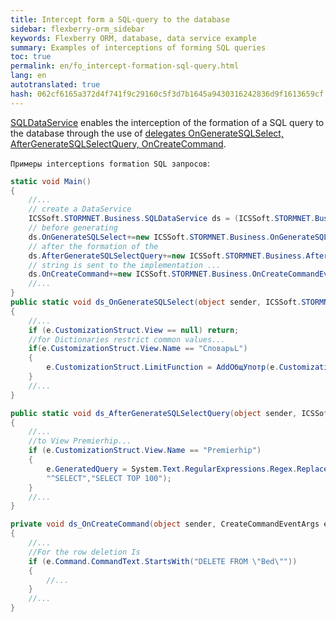 ```yaml
--- 
title: Intercept form a SQL-query to the database 
sidebar: flexberry-orm_sidebar 
keywords: Flexberry ORM, database, data service example 
summary: Examples of interceptions of forming SQL queries 
toc: true 
permalink: en/fo_intercept-formation-sql-query.html 
lang: en 
autotranslated: true 
hash: 062cf6165a372d4f741f9c29160c5f3d7b1645a9430316242836d9f1613659cf 
--- 
```


[SQLDataService](fo_sql-data-service.html) enables the interception of the formation of a SQL query to the database through the use of [delegates OnGenerateSQLSelect, AfterGenerateSQLSelectQuery, OnCreateCommand](fo_sql-data-service.html). 

`Примеры interceptions formation SQL запросов`: 

``` csharp
static void Main()
{
    //... 
    // create a DataService 
    ICSSoft.STORMNET.Business.SQLDataService ds = (ICSSoft.STORMNET.Business.SQLDataService)ICSSoft.STORMNET.Business.DataServiceProvider.DataService; 
    // before generating 
    ds.OnGenerateSQLSelect+=new ICSSoft.STORMNET.Business.OnGenerateSQLSelectEventHandler(ds_OnGenerateSQLSelect);  
    // after the formation of the 
    ds.AfterGenerateSQLSelectQuery+=new ICSSoft.STORMNET.Business.AfterGenerateSQLSelectQueryEventHandler(ds_AfterGenerateSQLSelectQuery); 
    // string is sent to the implementation ... 
    ds.OnCreateCommand+=new ICSSoft.STORMNET.Business.OnCreateCommandEventHandler(ds_OnCreateCommand);
    //... 
} 
public static void ds_OnGenerateSQLSelect(object sender, ICSSoft.STORMNET.Business.GenerateSQLSelectQueryEventArgs e)
{
    //... 
    if (e.CustomizationStruct.View == null) return;
    //for Dictionaries restrict common values... 
    if(e.CustomizationStruct.View.Name == "СловарьL")
    {
        e.CustomizationStruct.LimitFunction = AddОбщУпотр(e.CustomizationStruct.LimitFunction);
    }
    //... 
}

public static void ds_AfterGenerateSQLSelectQuery(object sender, ICSSoft.STORMNET.Business.GenerateSQLSelectQueryEventArgs e)
{
    //... 
    //to View Premierhip... 
    if (e.CustomizationStruct.View.Name == "Premierhip")
    {
        e.GeneratedQuery = System.Text.RegularExpressions.Regex.Replace(e.GeneratedQuery.ToUpper(),
        "^SELECT","SELECT TOP 100"); 
    }
    //... 
}

private void ds_OnCreateCommand(object sender, CreateCommandEventArgs e)
{
    //... 
    //For the row deletion Is 
    if (e.Command.CommandText.StartsWith("DELETE FROM \"Bed\""))
    {
        //... 
    }
    //... 
}
``` 



